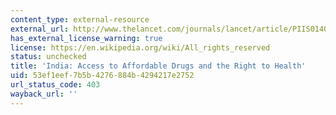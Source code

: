 ```yaml
---
content_type: external-resource
external_url: http://www.thelancet.com/journals/lancet/article/PIIS0140-6736(10)62042-9
has_external_license_warning: true
license: https://en.wikipedia.org/wiki/All_rights_reserved
status: unchecked
title: 'India: Access to Affordable Drugs and the Right to Health'
uid: 53ef1eef-7b5b-4276-884b-4294217e2752
url_status_code: 403
wayback_url: ''
---
```

